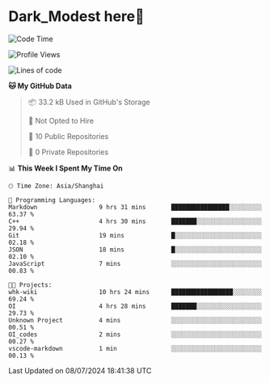 # Dark_Modest here👋
<!--
<img align="left" src="https://github-readme-stats.vercel.app/api/top-langs/?username=DarkModest" height=255>
<img align="left" src="https://github-readme-stats.vercel.app/api?username=DarkModest&include_all_commits=true&count_private-true&custom_title=Dark_Modest'%20GitHub%20Stats&line_height=30&show_icons=true&hide_border=false&bg_color=ffffff&title_color=000000&icon_color=000000&text_color=463467"><br>
-->
<!--START_SECTION:waka-->
![Code Time](http://img.shields.io/badge/Code%20Time-77%20hrs%202%20mins-blue)

![Profile Views](http://img.shields.io/badge/Profile%20Views-119-blue)

![Lines of code](https://img.shields.io/badge/From%20Hello%20World%20I%27ve%20Written-36.7%20thousand%20lines%20of%20code-blue)

**🐱 My GitHub Data** 

> 📦 33.2 kB Used in GitHub's Storage 
 > 
> 🚫 Not Opted to Hire
 > 
> 📜 10 Public Repositories 
 > 
> 🔑 0 Private Repositories 
 > 
📊 **This Week I Spent My Time On** 

```text
🕑︎ Time Zone: Asia/Shanghai

💬 Programming Languages: 
Markdown                 9 hrs 31 mins       ████████████████░░░░░░░░░   63.37 % 
C++                      4 hrs 30 mins       ███████░░░░░░░░░░░░░░░░░░   29.94 % 
Git                      19 mins             █░░░░░░░░░░░░░░░░░░░░░░░░   02.18 % 
JSON                     18 mins             █░░░░░░░░░░░░░░░░░░░░░░░░   02.10 % 
JavaScript               7 mins              ░░░░░░░░░░░░░░░░░░░░░░░░░   00.83 % 

🐱‍💻 Projects: 
whk-wiki                 10 hrs 24 mins      █████████████████░░░░░░░░   69.24 % 
OI                       4 hrs 28 mins       ███████░░░░░░░░░░░░░░░░░░   29.73 % 
Unknown Project          4 mins              ░░░░░░░░░░░░░░░░░░░░░░░░░   00.51 % 
OI_codes                 2 mins              ░░░░░░░░░░░░░░░░░░░░░░░░░   00.27 % 
vscode-markdown          1 min               ░░░░░░░░░░░░░░░░░░░░░░░░░   00.13 % 
```


 Last Updated on 08/07/2024 18:41:38 UTC
<!--END_SECTION:waka-->
